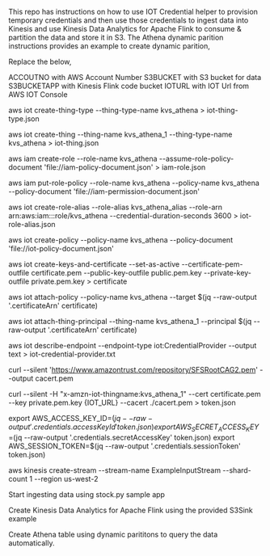 This repo has instructions on how to use IOT Credential helper to provision temporary credentials and then use those credentials to ingest data into Kinesis and use Kinesis Data Analytics for Apache Flink to consume & partition the data and store it in S3. The Athena dynamic parition instructions provides an example to create dynamic parition,

Replace the below,

ACCOUTNO with AWS Account Number
S3BUCKET with S3 bucket for data
S3BUCKETAPP with Kinesis Flink code bucket
IOTURL with IOT Url from AWS IOT Console

aws iot create-thing-type --thing-type-name kvs_athena > iot-thing-type.json

aws iot create-thing --thing-name kvs_athena_1 --thing-type-name kvs_athena  > iot-thing.json
 
aws iam create-role --role-name kvs_athena --assume-role-policy-document 'file://iam-policy-document.json' > iam-role.json

aws iam put-role-policy --role-name kvs_athena --policy-name kvs_athena --policy-document 'file://iam-permission-document.json' 

aws iot create-role-alias --role-alias kvs_athena_alias --role-arn arn:aws:iam:::role/kvs_athena --credential-duration-seconds 3600 > iot-role-alias.json

aws iot create-policy --policy-name kvs_athena --policy-document 'file://iot-policy-document.json' 

aws iot create-keys-and-certificate --set-as-active --certificate-pem-outfile certificate.pem --public-key-outfile public.pem.key --private-key-outfile private.pem.key > certificate

aws iot attach-policy --policy-name kvs_athena --target $(jq --raw-output '.certificateArn' certificate)

aws iot attach-thing-principal --thing-name kvs_athena_1 --principal $(jq --raw-output '.certificateArn' certificate)

aws iot describe-endpoint --endpoint-type iot:CredentialProvider --output text > iot-credential-provider.txt

curl --silent 'https://www.amazontrust.com/repository/SFSRootCAG2.pem' --output cacert.pem
        
curl --silent -H "x-amzn-iot-thingname:kvs_athena_1" --cert certificate.pem --key private.pem.key {IOT_URL} --cacert ./cacert.pem > token.json

export AWS_ACCESS_KEY_ID=$(jq --raw-output '.credentials.accessKeyId' token.json) 
export AWS_SECRET_ACCESS_KEY=$(jq --raw-output '.credentials.secretAccessKey' token.json) 
export AWS_SESSION_TOKEN=$(jq --raw-output '.credentials.sessionToken' token.json)

aws kinesis create-stream --stream-name ExampleInputStream --shard-count 1 --region us-west-2

Start ingesting data using stock.py sample app

Create Kinesis Data Analytics for Apache Flink using the provided S3Sink example

Create Athena table using dynamic parititons to query the data automatically.